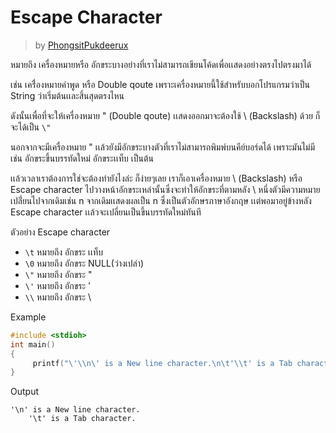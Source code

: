 # Escape Character #
> by [PhongsitPukdeerux](https://github.com/PhongsitPukdeerux)

หมายถึง เครื่องหมายหรือ อักขระบางอย่างที่เราไม่สามารถเขียนโค้ดเพื่อเเสดงอย่างตรงไปตรงมาได้

เช่น เครื่่องหมายคำพูด หรือ Double qoute เพราะเครื่องหมายนี้ใช้สำหรับบอกโปรแกรมว่าเป็น String ว่าเริ่มต้นเเละสิ้นสุดตรงไหน

ดังนั้นเพื่อที่จะให้เครื่องหมาย " (Double qoute) เเสดงออกมาจะต้องใช้ \ (Backslash) ด้วย ก็จะได้เป็น `\"`

นอกจากจะมีเครื่องหมาย "
เเล้วยังมีอักขระบางตัวที่เราไม่สามารถพิมพ์บนคีย์บอร์ดได้ เพราะมันไม่มี เช่น อักขระขึ้นบรรทัดใหม่ อักขระเเท็บ เป็นต้น

เเล้วเวลาเราต้องการใช่จะต้องทำยังไงล่ะ ก็ง่ายๆเลย เราก็เอาเครื่องหมาย \ (Backslash) หรือ Escape character
ไปวางหน้าอักขระเหล่านั้นซึ่งจะทำให้อักขระที่ตามหลัง \ หนึ่งตัวมีความหมายเปลี่่ยนไปจากเดิมเช่น n จากเดิมเเสดงผลเป็น n ซึ่งเป็นตัวอักษรภาษาอังกฤษ
เเต่พอมาอยู่ข้างหลัง Escape character เเล้วจะเปลี่ยนเป็นขึ้นบรรทัดใหม่ทันที

ตัวอย่าง Escape character

-   `\t` หมายถึง อักขระ เเท็บ
-   `\0` หมายถึง อักขระ NULL(ว่างเปล่า)
-   `\"` หมายถึง อักขระ "
-   `\'` หมายถึง อักขระ '
-   `\\` หมายถึง อักขระ \


Example
```c
#include <stdioh>
int main()
{
     printf("\'\\n\' is a New line character.\n\t'\\t' is a Tab character.");
}
```
Output
```
'\n' is a New line character.
    '\t' is a Tab character.
```
